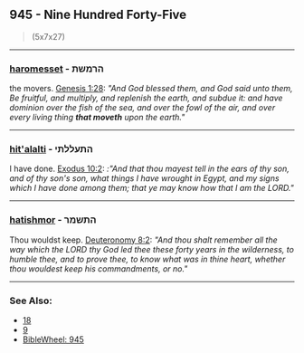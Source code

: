 ## 945 - Nine Hundred Forty-Five
> (5x7x27)

---

### [haromesset](/keys/HRMShTh) - הרמשת
the movers. [Genesis 1:28](https://biblehub.com/genesis/1-28.htm): *"And God blessed them, and God said unto them, Be fruitful, and multiply, and replenish the earth, and subdue it: and have dominion over the fish of the sea, and over the fowl of the air, and over every living thing **that moveth** upon the earth."*

---

### [hit'alalti](/keys/HThOLLThI) - התעללתי
I have done. [Exodus 10:2](https://biblehub.com/exodus/10-2.htm): *:"And that thou mayest tell in the ears of thy son, and of thy son's son, what things I have wrought in Egypt, and my signs which I have done among them; that ye may know how that I am the LORD."*

---

### [hatishmor](/keys/HThShMR) - התשמר
Thou wouldst keep. [Deuteronomy 8:2](https://biblehub.com/deuteronomy/8-2.htm): *"And thou shalt remember all the way which the LORD thy God led thee these forty years in the wilderness, to humble thee, and to prove thee, to know what was in thine heart, whether thou wouldest keep his commandments, or no."*

---

### See Also:

- [18](18)
- [9](9)
- [BibleWheel: 945](https://www.biblewheel.com/GR/GR_Database.php?Gem_Number=945)
